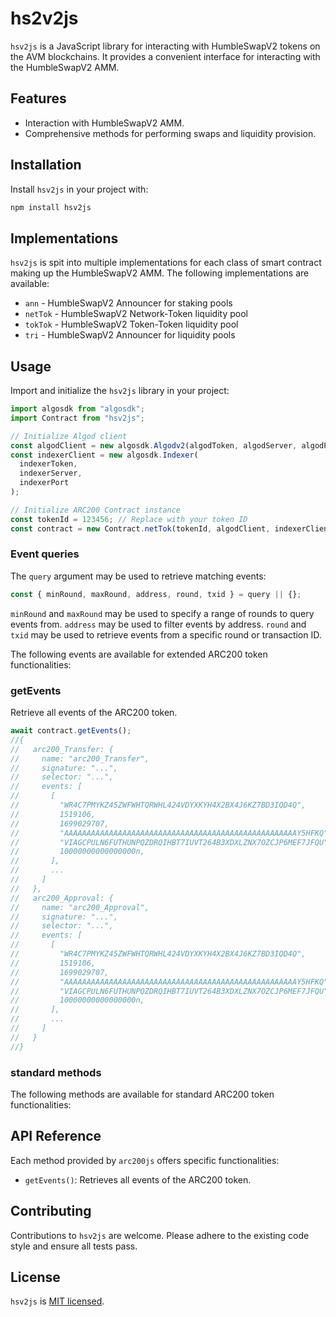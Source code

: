 # hs2v2js

`hsv2js` is a JavaScript library for interacting with HumbleSwapV2 tokens on the AVM blockchains. It provides a convenient interface for interacting with the HumbleSwapV2 AMM.

## Features

- Interaction with HumbleSwapV2 AMM.
- Comprehensive methods for performing swaps and liquidity provision.

## Installation

Install `hsv2js` in your project with:

```bash
npm install hsv2js
```

## Implementations

`hsv2js` is spit into multiple implementations for each class of smart contract making up the HumbleSwapV2 AMM. The following implementations are available:

- `ann` - HumbleSwapV2 Announcer for staking pools
- `netTok` - HumbleSwapV2 Network-Token liquidity pool
- `tokTok` - HumbleSwapV2 Token-Token liquidity pool
- `tri` - HumbleSwapV2 Announcer for liquidity pools

## Usage

Import and initialize the `hsv2js` library in your project:

```javascript
import algosdk from "algosdk";
import Contract from "hsv2js";

// Initialize Algod client
const algodClient = new algosdk.Algodv2(algodToken, algodServer, algodPort);
const indexerClient = new algosdk.Indexer(
  indexerToken,
  indexerServer,
  indexerPort
);

// Initialize ARC200 Contract instance
const tokenId = 123456; // Replace with your token ID
const contract = new Contract.netTok(tokenId, algodClient, indexerClient);
```

### Event queries

The `query` argument may be used to retrieve matching events:

```javascript
const { minRound, maxRound, address, round, txid } = query || {};
```

`minRound` and `maxRound` may be used to specify a range of rounds to query events from. `address` may be used to filter events by address. `round` and `txid` may be used to retrieve events from a specific round or transaction ID.

The following events are available for extended ARC200 token functionalities:

### getEvents

Retrieve all events of the ARC200 token.

```javascript
await contract.getEvents();
//{
//   arc200_Transfer: {
//     name: "arc200_Transfer",
//     signature: "...",
//     selector: "...",
//     events: [
//       [
//         "WR4C7PMYKZ45ZWFWHTQRWHL424VDYXKYH4X2BX4J6KZ7BD3IQD4Q",
//         1519106,
//         1699029707,
//         "AAAAAAAAAAAAAAAAAAAAAAAAAAAAAAAAAAAAAAAAAAAAAAAAAAAAY5HFKQ",
//         "VIAGCPULN6FUTHUNPQZDRQIHBT7IUVT264B3XDXLZNX7OZCJP6MEF7JFQU",
//         10000000000000000n,
//       ],
//       ...
//     ]
//   },
//   arc200_Approval: {
//     name: "arc200_Approval",
//     signature: "...",
//     selector: "...",
//     events: [
//       [
//         "WR4C7PMYKZ45ZWFWHTQRWHL424VDYXKYH4X2BX4J6KZ7BD3IQD4Q",
//         1519106,
//         1699029707,
//         "AAAAAAAAAAAAAAAAAAAAAAAAAAAAAAAAAAAAAAAAAAAAAAAAAAAAY5HFKQ",
//         "VIAGCPULN6FUTHUNPQZDRQIHBT7IUVT264B3XDXLZNX7OZCJP6MEF7JFQU",
//         10000000000000000n,
//       ],
//       ...
//     ]
//   }
//}
```

### standard methods

The following methods are available for standard ARC200 token functionalities:

## API Reference

Each method provided by `arc200js` offers specific functionalities:

- `getEvents()`: Retrieves all events of the ARC200 token.

## Contributing

Contributions to `hsv2js` are welcome. Please adhere to the existing code style and ensure all tests pass.

## License

`hsv2js` is [MIT licensed](./LICENSE).
